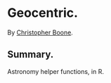 # Geocentric. #

By [Christopher Boone][1].

## Summary. ##

Astronomy helper functions, in R.


[1]: http://hypsometry.com
